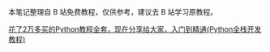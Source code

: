 本笔记整理自 B 站免费教程，仅供参考，建议去 B 站学习原教程。

[花了2万多买的Python教程全套，现在分享给大家，入门到精通(Python全栈开发教程)](https://www.bilibili.com/video/BV1wD4y1o7AS)


